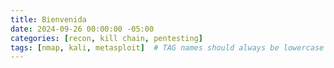```yaml
---
title: Bienvenida
date: 2024-09-26 00:00:00 -05:00
categories: [recon, kill chain, pentesting]
tags: [nmap, kali, metasploit]  # TAG names should always be lowercase
---
```

